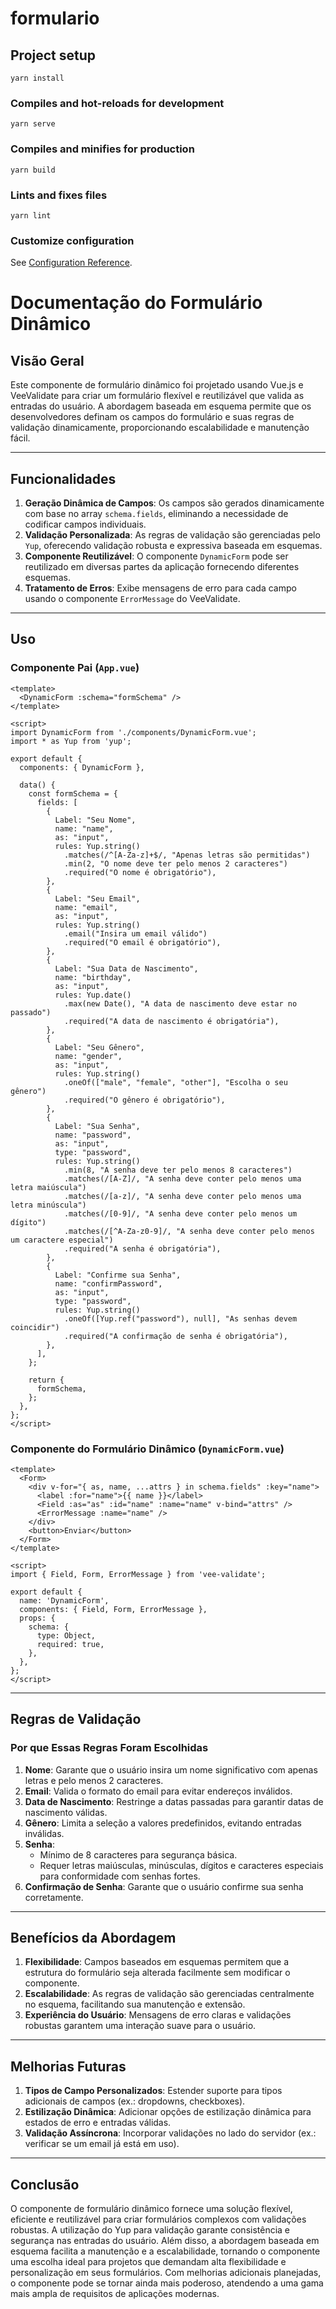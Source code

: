# formulario

## Project setup
```
yarn install
```

### Compiles and hot-reloads for development
```
yarn serve
```

### Compiles and minifies for production
```
yarn build
```

### Lints and fixes files
```
yarn lint
```

### Customize configuration
See [Configuration Reference](https://cli.vuejs.org/config/).

# Documentação do Formulário Dinâmico

## Visão Geral
Este componente de formulário dinâmico foi projetado usando Vue.js e VeeValidate para criar um formulário flexível e reutilizável que valida as entradas do usuário. A abordagem baseada em esquema permite que os desenvolvedores definam os campos do formulário e suas regras de validação dinamicamente, proporcionando escalabilidade e manutenção fácil.

---

## Funcionalidades
1. **Geração Dinâmica de Campos**: Os campos são gerados dinamicamente com base no array `schema.fields`, eliminando a necessidade de codificar campos individuais.
2. **Validação Personalizada**: As regras de validação são gerenciadas pelo `Yup`, oferecendo validação robusta e expressiva baseada em esquemas.
3. **Componente Reutilizável**: O componente `DynamicForm` pode ser reutilizado em diversas partes da aplicação fornecendo diferentes esquemas.
4. **Tratamento de Erros**: Exibe mensagens de erro para cada campo usando o componente `ErrorMessage` do VeeValidate.

---

## Uso

### Componente Pai (`App.vue`)
```vue
<template>
  <DynamicForm :schema="formSchema" />
</template>

<script>
import DynamicForm from './components/DynamicForm.vue';
import * as Yup from 'yup';

export default {
  components: { DynamicForm },

  data() {
    const formSchema = {
      fields: [
        {
          Label: "Seu Nome",
          name: "name",
          as: "input",
          rules: Yup.string()
            .matches(/^[A-Za-z]+$/, "Apenas letras são permitidas")
            .min(2, "O nome deve ter pelo menos 2 caracteres")
            .required("O nome é obrigatório"),
        },
        {
          Label: "Seu Email",
          name: "email",
          as: "input",
          rules: Yup.string()
            .email("Insira um email válido")
            .required("O email é obrigatório"),
        },
        {
          Label: "Sua Data de Nascimento",
          name: "birthday",
          as: "input",
          rules: Yup.date()
            .max(new Date(), "A data de nascimento deve estar no passado")
            .required("A data de nascimento é obrigatória"),
        },
        {
          Label: "Seu Gênero",
          name: "gender",
          as: "input",
          rules: Yup.string()
            .oneOf(["male", "female", "other"], "Escolha o seu gênero")
            .required("O gênero é obrigatório"),
        },
        {
          Label: "Sua Senha",
          name: "password",
          as: "input",
          type: "password",
          rules: Yup.string()
            .min(8, "A senha deve ter pelo menos 8 caracteres")
            .matches(/[A-Z]/, "A senha deve conter pelo menos uma letra maiúscula")
            .matches(/[a-z]/, "A senha deve conter pelo menos uma letra minúscula")
            .matches(/[0-9]/, "A senha deve conter pelo menos um dígito")
            .matches(/[^A-Za-z0-9]/, "A senha deve conter pelo menos um caractere especial")
            .required("A senha é obrigatória"),
        },
        {
          Label: "Confirme sua Senha",
          name: "confirmPassword",
          as: "input",
          type: "password",
          rules: Yup.string()
            .oneOf([Yup.ref("password"), null], "As senhas devem coincidir")
            .required("A confirmação de senha é obrigatória"),
        },
      ],
    };

    return {
      formSchema,
    };
  },
};
</script>
```

### Componente do Formulário Dinâmico (`DynamicForm.vue`)
```vue
<template>
  <Form>
    <div v-for="{ as, name, ...attrs } in schema.fields" :key="name">
      <label :for="name">{{ name }}</label>
      <Field :as="as" :id="name" :name="name" v-bind="attrs" />
      <ErrorMessage :name="name" />
    </div>
    <button>Enviar</button>
  </Form>
</template>

<script>
import { Field, Form, ErrorMessage } from 'vee-validate';

export default {
  name: 'DynamicForm',
  components: { Field, Form, ErrorMessage },
  props: {
    schema: {
      type: Object,
      required: true,
    },
  },
};
</script>
```

---

## Regras de Validação

### Por que Essas Regras Foram Escolhidas
1. **Nome**: Garante que o usuário insira um nome significativo com apenas letras e pelo menos 2 caracteres.
2. **Email**: Valida o formato do email para evitar endereços inválidos.
3. **Data de Nascimento**: Restringe a datas passadas para garantir datas de nascimento válidas.
4. **Gênero**: Limita a seleção a valores predefinidos, evitando entradas inválidas.
5. **Senha**:
   - Mínimo de 8 caracteres para segurança básica.
   - Requer letras maiúsculas, minúsculas, dígitos e caracteres especiais para conformidade com senhas fortes.
6. **Confirmação de Senha**: Garante que o usuário confirme sua senha corretamente.

---

## Benefícios da Abordagem
1. **Flexibilidade**: Campos baseados em esquemas permitem que a estrutura do formulário seja alterada facilmente sem modificar o componente.
2. **Escalabilidade**: As regras de validação são gerenciadas centralmente no esquema, facilitando sua manutenção e extensão.
3. **Experiência do Usuário**: Mensagens de erro claras e validações robustas garantem uma interação suave para o usuário.

---

## Melhorias Futuras
1. **Tipos de Campo Personalizados**: Estender suporte para tipos adicionais de campos (ex.: dropdowns, checkboxes).
2. **Estilização Dinâmica**: Adicionar opções de estilização dinâmica para estados de erro e entradas válidas.
3. **Validação Assíncrona**: Incorporar validações no lado do servidor (ex.: verificar se um email já está em uso).

---

## Conclusão
O componente de formulário dinâmico fornece uma solução flexível, eficiente e reutilizável para criar formulários complexos com validações robustas. A utilização do Yup para validação garante consistência e segurança nas entradas do usuário. Além disso, a abordagem baseada em esquema facilita a manutenção e a escalabilidade, tornando o componente uma escolha ideal para projetos que demandam alta flexibilidade e personalização em seus formulários. Com melhorias adicionais planejadas, o componente pode se tornar ainda mais poderoso, atendendo a uma gama mais ampla de requisitos de aplicações modernas.

